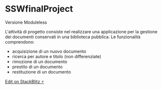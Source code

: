 # SSWfinalProject

Versione Moduleless

L'attività di progetto consiste nel realizzare una applicazione per la gestione dei documenti conservati in una biblioteca pubblica. Le funzionalità comprendono:
* acquisizione di un nuovo documento
* ricerca per autore e titolo (non differenziate)
* rimozione di un documento
* prestito di un documento
* restituzione di un documento

[Edit on StackBlitz ⚡️](https://stackblitz.com/edit/stackblitz-starters-uxq6bt)